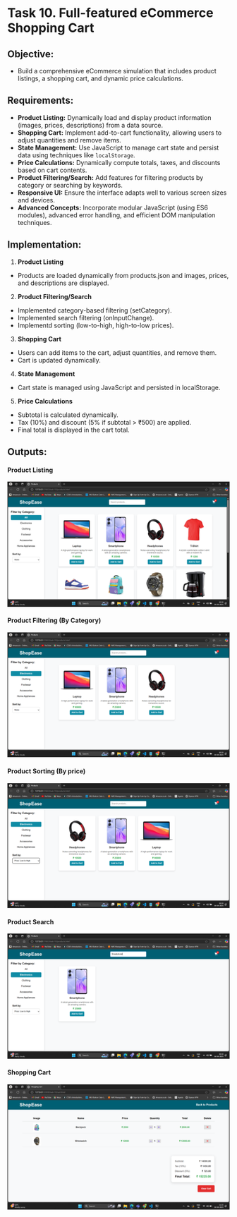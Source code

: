 # Task 10. **Full-featured eCommerce Shopping Cart**

## **Objective:** 
- Build a comprehensive eCommerce simulation that includes product listings, a shopping cart, and dynamic price calculations.

## **Requirements:**
- **Product Listing:** Dynamically load and display product information (images, prices, descriptions) from a data source.
- **Shopping Cart:** Implement add-to-cart functionality, allowing users to adjust quantities and remove items.
- **State Management:** Use JavaScript to manage cart state and persist data using techniques like `localStorage`.
- **Price Calculations:** Dynamically compute totals, taxes, and discounts based on cart contents.
- **Product Filtering/Search:** Add features for filtering products by category or searching by keywords.
- **Responsive UI:** Ensure the interface adapts well to various screen sizes and devices.
- **Advanced Concepts:** Incorporate modular JavaScript (using ES6 modules), advanced error handling, and efficient DOM manipulation techniques.


## Implementation:
1. **Product Listing**
- Products are loaded dynamically from products.json and images, prices, and descriptions are displayed.

2. **Product Filtering/Search**
- Implemented category-based filtering (setCategory).
- Implemented search filtering (onInputChange).
- Implementd sorting (low-to-high, high-to-low prices).

3. **Shopping Cart**
- Users can add items to the cart, adjust quantities, and remove them.
- Cart is updated dynamically.

4. **State Management**
- Cart state is managed using JavaScript and persisted in localStorage.

5. **Price Calculations** 
- Subtotal is calculated dynamically.
- Tax (10%) and discount (5% if subtotal > ₹500) are applied.
- Final total is displayed in the cart total.

## Outputs:

#### Product Listing
![Products](./outputs/Products.png)

#### Product Filtering (By Category)
![Filter](./outputs/Filter.png)

#### Product Sorting (By price)
![Sort](./outputs/Sort.png)

#### Product Search
![Search](./outputs/Search.png)

#### Shopping Cart
![Cart](./outputs/Cart.png)